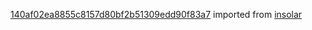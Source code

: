 [140af02ea8855c8157d80bf2b51309edd90f83a7](https://github.com/insolar/insolar/commit/140af02ea8855c8157d80bf2b51309edd90f83a7) imported from [insolar](https://github.com/insolar/insolar)
